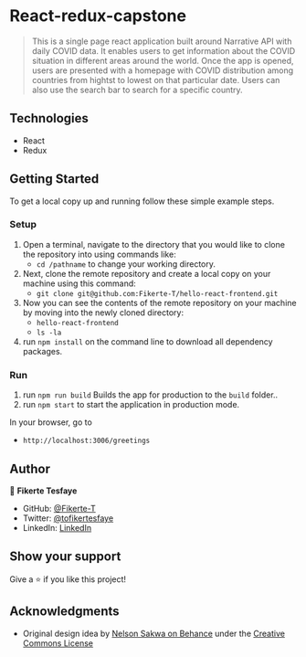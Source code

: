 # React-redux-capstone

> This is a single page react application built around Narrative API with daily COVID data. It enables users to get information about the COVID situation in different areas around the world. Once the app is opened, users are presented with a homepage with COVID distribution among countries from hightst to lowest on that particular date. Users can also use the search bar to search for a specific country.

## Technologies

- React
- Redux

## Getting Started

To get a local copy up and running follow these simple example steps.

### Setup

1.  Open a terminal, navigate to the directory that you would like to clone the repository into using commands like:
    - `cd /pathname` to change your working directory.
2.  Next, clone the remote repository and create a local copy on your machine using this command:
    - `git clone git@github.com:Fikerte-T/hello-react-frontend.git`
3.  Now you can see the contents of the remote repository on your machine by moving into the newly cloned directory:
    - `hello-react-frontend`
    - `ls -la`
4.  run `npm install` on the command line to download all dependency packages.

### Run

1. run `npm run build` Builds the app for production to the `build` folder.\.
2. run `npm start` to start the application in production mode.

In your browser, go to

- `http://localhost:3006/greetings`

## Author

👤 **Fikerte Tesfaye**

- GitHub: [@Fikerte-T](https://github.com/Fikerte-T)
- Twitter: [@tofikertesfaye](https://twitter.com/tofikertesfaye)
- LinkedIn: [LinkedIn](https://www.linkedin.com/in/fikerte-tesfaye-a68337216/)


## Show your support

Give a ⭐️ if you like this project!

## Acknowledgments

- Original design idea by [Nelson Sakwa on Behance](https://www.behance.net/sakwadesignstudio) under the [Creative Commons License](https://creativecommons.org/licenses/by-nc/4.0/)
